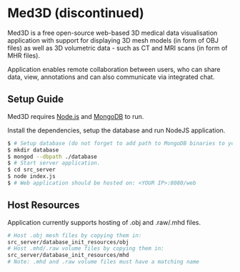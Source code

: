# Med3D (discontinued)
Med3D is a free open-source web-based 3D medical data visualisation application with support for displaying 3D mesh models (in form of OBJ files) as well as 3D volumetric data - such as CT and MRI scans (in form of MHR files).

Application enables remote collaboration between users, who can share data, view, annotations and can also communicate via integrated chat.

## Setup Guide

Med3D requires [Node.js](https://nodejs.org/) and [MongoDB](https://www.mongodb.com/) to run.

Install the dependencies, setup the database and run NodeJS application.
```sh
$ # Setup database (do not forget to add path to MongoDB binaries to your PATH variable).
$ mkdir database
$ mongod --dbpath ./database
$ # Start server application.
$ cd src_server
$ node index.js
$ # Web application should be hosted on: <YOUR IP>:8080/web
```

## Host Resources
Application currently supports hosting of .obj and .raw/.mhd files.
```sh
# Host .obj mesh files by copying them in:
src_server/database_init_resources/obj
# Host .mhd/.raw volume files by copying them in:
src_server/database_init_resources/mhd
# Note: .mhd and .raw volume files must have a matching name
```
